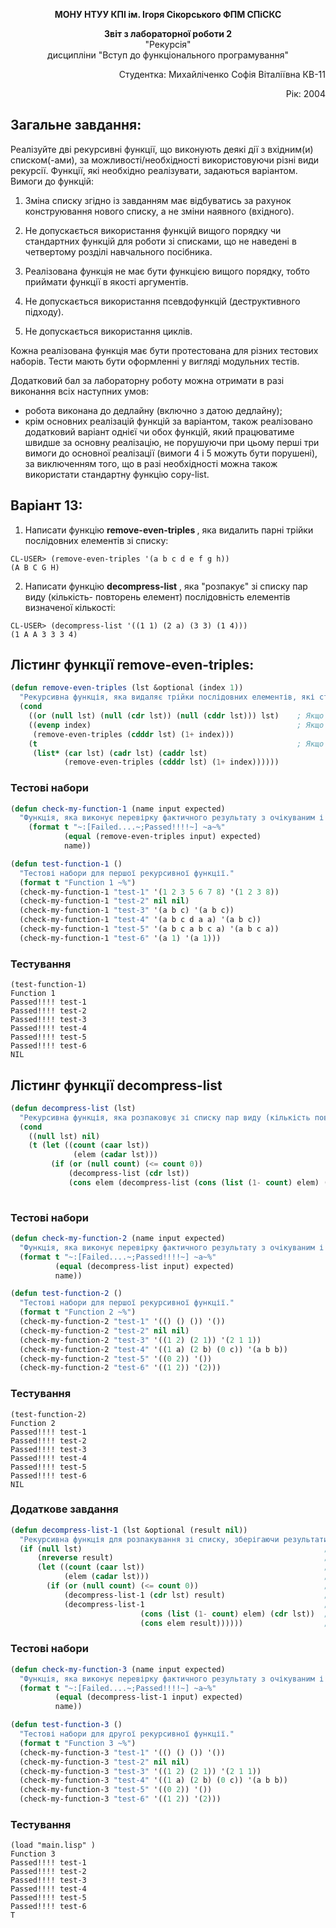 <p align="center"><b>МОНУ НТУУ КПІ ім. Ігоря Сікорського ФПМ СПіСКС</b></p>
<p align="center">
<b>Звіт з лабораторної роботи 2</b><br/>
"Рекурсія"<br/>
дисципліни "Вступ до функціонального програмування"
</p>
<p align="right">Студентка: Михайліченко Софія Віталіївна КВ-11<p>
<p align="right">Рік: 2004<p>

## Загальне завдання:
Реалізуйте дві рекурсивні функції, що виконують деякі дії з вхідним(и) списком(-ами), за
можливості/необхідності використовуючи різні види рекурсії. Функції, які необхідно
реалізувати, задаються варіантом. Вимоги до функцій:

1. Зміна списку згідно із завданням має відбуватись за рахунок конструювання нового
списку, а не зміни наявного (вхідного).

2. Не допускається використання функцій вищого порядку чи стандартних функцій
для роботи зі списками, що не наведені в четвертому розділі навчального
посібника.

3. Реалізована функція не має бути функцією вищого порядку, тобто приймати функції
в якості аргументів.

4. Не допускається використання псевдофункцій (деструктивного підходу).

5. Не допускається використання циклів.

Кожна реалізована функція має бути протестована для різних тестових наборів. Тести
мають бути оформленні у вигляді модульних тестів.

Додатковий бал за лабораторну роботу можна отримати в разі виконання всіх наступних
умов:
- робота виконана до дедлайну (включно з датою дедлайну);
- крім основних реалізацій функцій за варіантом, також реалізовано додатковий
варіант однієї чи обох функцій, який працюватиме швидше за основну реалізацію,
не порушуючи при цьому перші три вимоги до основної реалізації (вимоги 4 і 5
можуть бути порушені), за виключенням того, що в разі необхідності можна також
використати стандартну функцію copy-list.

## Варіант 13:
1. Написати функцію <b>remove-even-triples </b>, яка видалить парні трійки послідовних
елементів зі списку:
```
CL-USER> (remove-even-triples '(a b c d e f g h))
(A B C G H)
```
2. Написати функцію <b>decompress-list</b> , яка "розпакує" зі списку пар виду (кількість-
повторень елемент) послідовність елементів визначеної кількості:
```
CL-USER> (decompress-list '((1 1) (2 a) (3 3) (1 4)))
(1 A A 3 3 3 4)
```
## Лістинг функції remove-even-triples:
```lisp
(defun remove-even-triples (lst &optional (index 1))
  "Рекурсивна функція, яка видаляє трійки послідовних елементів, які стоять на парних позиціях в списку."
  (cond
    ((or (null lst) (null (cdr lst)) (null (cddr lst))) lst)    ; Якщо список порожній або має менше трьох елементів
    ((evenp index)                                              ; Якщо індекс парний, пропускаємо трійку і збільшуємо індекс
     (remove-even-triples (cdddr lst) (1+ index)))
    (t                                                          ; Якщо індекс непарний, зберігаємо трійку і продовжуємо
     (list* (car lst) (cadr lst) (caddr lst)
            (remove-even-triples (cdddr lst) (1+ index))))))  

```
### Тестові набори
```lisp
(defun check-my-function-1 (name input expected)
  "Функція, яка виконує перевірку фактичного результату з очікуваним і виводить повідомлення про те, чи пройшла перевірка."
    (format t "~:[Failed....~;Passed!!!!~] ~a~%"
            (equal (remove-even-triples input) expected)
            name))

(defun test-function-1 ()
  "Тестові набори для першої рекурсивної функції."
  (format t "Function 1 ~%")
  (check-my-function-1 "test-1" '(1 2 3 5 6 7 8) '(1 2 3 8))         
  (check-my-function-1 "test-2" nil nil)                           
  (check-my-function-1 "test-3" '(a b c) '(a b c))
  (check-my-function-1 "test-4" '(a b c d a a) '(a b c))
  (check-my-function-1 "test-5" '(a b c a b c a) '(a b c a))
  (check-my-function-1 "test-6" '(a 1) '(a 1)))  
```
### Тестування
```
(test-function-1) 
Function 1 
Passed!!!! test-1
Passed!!!! test-2
Passed!!!! test-3
Passed!!!! test-4
Passed!!!! test-5
Passed!!!! test-6
NIL

```
## Лістинг функції decompress-list
```lisp
(defun decompress-list (lst)
  "Рекурсивна функція, яка розпаковує зі списку пар виду (кількість повторень та елемент) послідовність елементів визначеної кількості."
  (cond
    ((null lst) nil)                                                                     ; Якщо список пустий, повертаємо nil
    (t (let ((count (caar lst))                                                          ; Отримуємо кількість повторень
              (elem (cadar lst)))                                                        ; Отримуємо сам елемент
         (if (or (null count) (<= count 0))                                                                ; Якщо кількість повторень менша або дорівнює нулю
             (decompress-list (cdr lst))                                                 ; Продовжуємо з рештою списку
             (cons elem (decompress-list (cons (list (1- count) elem) (cdr lst)))))))))  ; Інакше, додаємо елемент до результату рекурсії
 

```
### Тестові набори
```lisp
(defun check-my-function-2 (name input expected)
  "Функція, яка виконує перевірку фактичного результату з очікуваним і виводить повідомлення про те, чи пройшла перевірка."
  (format t "~:[Failed....~;Passed!!!!~] ~a~%"
          (equal (decompress-list input) expected)
          name))

(defun test-function-2 ()
  "Тестові набори для першої рекурсивної функції."
  (format t "Function 2 ~%")
  (check-my-function-2 "test-1" '(() () ()) '())         
  (check-my-function-2 "test-2" nil nil)                           
  (check-my-function-2 "test-3" '((1 2) (2 1)) '(2 1 1))
  (check-my-function-2 "test-4" '((1 a) (2 b) (0 c)) '(a b b))
  (check-my-function-2 "test-5" '((0 2)) '())
  (check-my-function-2 "test-6" '((1 2)) '(2)))
```
### Тестування
```
(test-function-2) 
Function 2 
Passed!!!! test-1
Passed!!!! test-2
Passed!!!! test-3
Passed!!!! test-4
Passed!!!! test-5
Passed!!!! test-6
NIL
```
### Додаткове завдання 
```lisp
(defun decompress-list-1 (lst &optional (result nil))
  "Рекурсивна функція для розпакування зі списку, зберігаючи результати в зворотному порядку."
  (if (null lst)                                                      ; Якщо список порожній
      (nreverse result)                                               ; Повертаємо результат у правильному порядку
      (let ((count (caar lst))                                        ; Отримуємо кількість повторень
            (elem (cadar lst)))                                       ; Отримуємо сам елемент
        (if (or (null count) (<= count 0))                            ; Якщо кількість повторень менша або дорівнює нулю
            (decompress-list-1 (cdr lst) result)                      ; Продовжуємо з рештою списку
            (decompress-list-1                                        ; Інакше, викликаємо з оновленим списком
                             (cons (list (1- count) elem) (cdr lst))  ; Зменшуємо count на 1
                             (cons elem result))))))                  ; Додаємо елемент до результату
```
### Тестові набори
```lisp
(defun check-my-function-3 (name input expected)
  "Функція, яка виконує перевірку фактичного результату з очікуваним і виводить повідомлення про те, чи пройшла перевірка."
  (format t "~:[Failed....~;Passed!!!!~] ~a~%" 
          (equal (decompress-list-1 input) expected) 
          name))

(defun test-function-3 ()
  "Тестові набори для другої рекурсивної функції."
  (format t "Function 3 ~%")
  (check-my-function-3 "test-1" '(() () ()) '())         
  (check-my-function-3 "test-2" nil nil)                           
  (check-my-function-3 "test-3" '((1 2) (2 1)) '(2 1 1))
  (check-my-function-3 "test-4" '((1 a) (2 b) (0 c)) '(a b b))
  (check-my-function-3 "test-5" '((0 2)) '())
  (check-my-function-3 "test-6" '((1 2)) '(2)))


```
### Тестування
```
(load "main.lisp" )
Function 3 
Passed!!!! test-1
Passed!!!! test-2
Passed!!!! test-3
Passed!!!! test-4
Passed!!!! test-5
Passed!!!! test-6
T
```